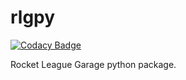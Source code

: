 # rlgpy

[![Codacy Badge](https://api.codacy.com/project/badge/Grade/d2e26b52c7404379a62ef0c450e0782d)](https://app.codacy.com/app/Alfa-Q/rlgpy?utm_source=github.com&utm_medium=referral&utm_content=Alfa-Q/rlgpy&utm_campaign=Badge_Grade_Settings)

Rocket League Garage python package.

